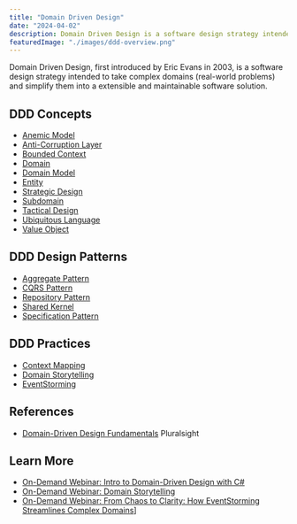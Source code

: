 ```yaml
---
title: "Domain Driven Design"
date: "2024-04-02"
description: Domain Driven Design is a software design strategy intended to take complex domains (real-world problems) and simplify them into a extensible and maintainable software solution.
featuredImage: "./images/ddd-overview.png"
---
```


Domain Driven Design, first introduced by Eric Evans in 2003, is a software design strategy intended to take complex domains (real-world problems) and simplify them into a extensible and maintainable software solution.

## DDD Concepts

- [Anemic Model](/domain-driven-design/anemic-model)
- [Anti-Corruption Layer](/domain-driven-design/anti-corruption-layer)
- [Bounded Context](/domain-driven-design/bounded-context)
- [Domain](/domain-driven-design/domain)
- [Domain Model](/domain-driven-design/domain-model)
- [Entity](/domain-driven-design/entity)
- [Strategic Design](/domain-driven-design/strategic-design)
- [Subdomain](/domain-driven-design/subdomain)
- [Tactical Design](/domain-driven-design/tactical-design)
- [Ubiquitous Language](/domain-driven-design/ubiquitous-language)
- [Value Object](/domain-driven-design/value-object)

## DDD Design Patterns

- [Aggregate Pattern](/domain-driven-design/aggregate-pattern)
- [CQRS Pattern](/design-patterns/cqrs-pattern)
- [Repository Pattern](/design-patterns/repository-pattern)
- [Shared Kernel](/domain-driven-design/shared-kernel)
- [Specification Pattern](/design-patterns/specification-pattern)

## DDD Practices

- [Context Mapping](/domain-driven-design/context-mapping)
- [Domain Storytelling](/domain-driven-design/domain-storytelling)
- [EventStorming](/domain-driven-design/eventstorming)

## References

- [Domain-Driven Design Fundamentals](https://www.pluralsight.com/courses/domain-driven-design-fundamentals) Pluralsight

## Learn More

- [On-Demand Webinar: Intro to Domain-Driven Design with C#](https://mailchi.mp/nimblepros/af2112un73)
- [On-Demand Webinar: Domain Storytelling](https://mailchi.mp/nimblepros/domain-storytelling)
- [On-Demand Webinar: From Chaos to Clarity: How EventStorming Streamlines Complex Domains](https://mailchi.mp/nimblepros/eventstorming-recording)]
 